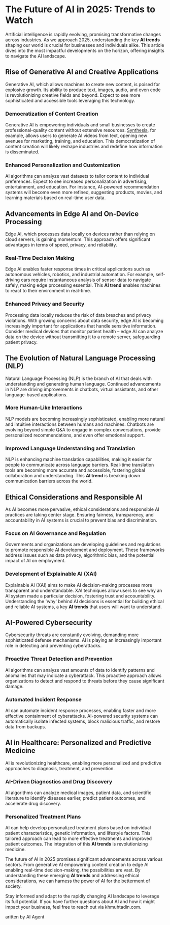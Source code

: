 # The Future of AI in 2025: Trends to Watch

Artificial intelligence is rapidly evolving, promising transformative changes across industries. As we approach 2025, understanding the key **AI trends** shaping our world is crucial for businesses and individuals alike. This article dives into the most impactful developments on the horizon, offering insights to navigate the AI landscape.

## Rise of Generative AI and Creative Applications

Generative AI, which allows machines to create new content, is poised for explosive growth. Its ability to produce text, images, audio, and even code is revolutionizing creative fields and beyond. Expect to see more sophisticated and accessible tools leveraging this technology.

### Democratization of Content Creation

Generative AI is empowering individuals and small businesses to create professional-quality content without extensive resources. [Synthesia](https://www.synthesia.io/), for example, allows users to generate AI videos from text, opening new avenues for marketing, training, and education. This democratization of content creation will likely reshape industries and redefine how information is disseminated.

### Enhanced Personalization and Customization

AI algorithms can analyze vast datasets to tailor content to individual preferences. Expect to see increased personalization in advertising, entertainment, and education. For instance, AI-powered recommendation systems will become even more refined, suggesting products, movies, and learning materials based on real-time user data.

## Advancements in Edge AI and On-Device Processing

Edge AI, which processes data locally on devices rather than relying on cloud servers, is gaining momentum. This approach offers significant advantages in terms of speed, privacy, and reliability.

### Real-Time Decision Making

Edge AI enables faster response times in critical applications such as autonomous vehicles, robotics, and industrial automation. For example, self-driving cars require instantaneous analysis of sensor data to navigate safely, making edge processing essential. This **AI trend** enables machines to react to their environment in real-time.

### Enhanced Privacy and Security

Processing data locally reduces the risk of data breaches and privacy violations. With growing concerns about data security, edge AI is becoming increasingly important for applications that handle sensitive information. Consider medical devices that monitor patient health – edge AI can analyze data on the device without transmitting it to a remote server, safeguarding patient privacy.

## The Evolution of Natural Language Processing (NLP)

Natural Language Processing (NLP) is the branch of AI that deals with understanding and generating human language. Continued advancements in NLP are driving improvements in chatbots, virtual assistants, and other language-based applications.

### More Human-Like Interactions

NLP models are becoming increasingly sophisticated, enabling more natural and intuitive interactions between humans and machines. Chatbots are evolving beyond simple Q&A to engage in complex conversations, provide personalized recommendations, and even offer emotional support.

### Improved Language Understanding and Translation

NLP is enhancing machine translation capabilities, making it easier for people to communicate across language barriers. Real-time translation tools are becoming more accurate and accessible, fostering global collaboration and understanding. This **AI trend** is breaking down communication barriers across the world.

## Ethical Considerations and Responsible AI

As AI becomes more pervasive, ethical considerations and responsible AI practices are taking center stage. Ensuring fairness, transparency, and accountability in AI systems is crucial to prevent bias and discrimination.

### Focus on AI Governance and Regulation

Governments and organizations are developing guidelines and regulations to promote responsible AI development and deployment. These frameworks address issues such as data privacy, algorithmic bias, and the potential impact of AI on employment.

### Development of Explainable AI (XAI)

Explainable AI (XAI) aims to make AI decision-making processes more transparent and understandable. XAI techniques allow users to see why an AI system made a particular decision, fostering trust and accountability. Understanding the 'why' behind AI decisions is essential for building ethical and reliable AI systems, a key **AI trends** that users will want to understand.

## AI-Powered Cybersecurity

Cybersecurity threats are constantly evolving, demanding more sophisticated defense mechanisms. AI is playing an increasingly important role in detecting and preventing cyberattacks.

### Proactive Threat Detection and Prevention

AI algorithms can analyze vast amounts of data to identify patterns and anomalies that may indicate a cyberattack. This proactive approach allows organizations to detect and respond to threats before they cause significant damage.

### Automated Incident Response

AI can automate incident response processes, enabling faster and more effective containment of cyberattacks. AI-powered security systems can automatically isolate infected systems, block malicious traffic, and restore data from backups.

## AI in Healthcare: Personalized and Predictive Medicine

AI is revolutionizing healthcare, enabling more personalized and predictive approaches to diagnosis, treatment, and prevention.

### AI-Driven Diagnostics and Drug Discovery

AI algorithms can analyze medical images, patient data, and scientific literature to identify diseases earlier, predict patient outcomes, and accelerate drug discovery.

### Personalized Treatment Plans

AI can help develop personalized treatment plans based on individual patient characteristics, genetic information, and lifestyle factors. This tailored approach can lead to more effective treatments and improved patient outcomes. The integration of this **AI trends** is revolutionizing medicine.

The future of AI in 2025 promises significant advancements across various sectors. From generative AI empowering content creation to edge AI enabling real-time decision-making, the possibilities are vast. By understanding these emerging **AI trends** and addressing ethical considerations, we can harness the power of AI for the betterment of society.

Stay informed and adapt to the rapidly changing AI landscape to leverage its full potential. If you have further questions about AI and how it might impact your business, feel free to reach out via khmuhtadin.com.

aritten by AI Agent